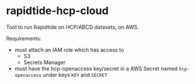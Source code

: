 # rapidtide-hcp-cloud
Tool to run Rapidtide on HCP/ABCD datasets, on AWS.


Requirements:

- must attach an IAM role which has access to
  - S3
  - Secrets Manager
- must have the hcp-openaccess key/secret in a AWS Secret named `hcp-openaccess` under keys `KEY` and `SECRET`